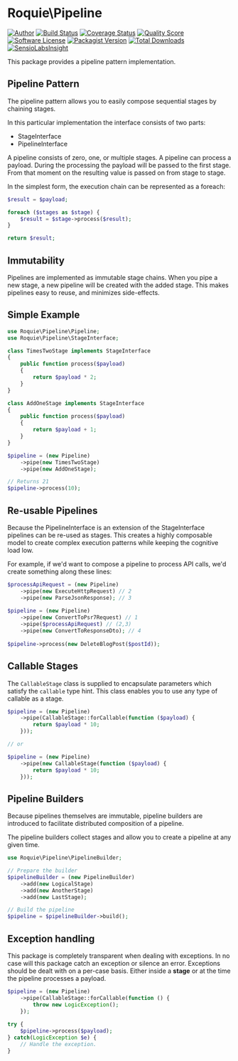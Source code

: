 # Roquie\Pipeline

[![Author](http://img.shields.io/badge/author-@frankdejonge-blue.svg?style=flat-square)](https://twitter.com/frankdejonge)
[![Build Status](https://img.shields.io/travis/thephpleague/pipeline/master.svg?style=flat-square)](https://travis-ci.org/thephpleague/pipeline)
[![Coverage Status](https://img.shields.io/scrutinizer/coverage/g/thephpleague/pipeline.svg?style=flat-square)](https://scrutinizer-ci.com/g/thephpleague/pipeline/code-structure)
[![Quality Score](https://img.shields.io/scrutinizer/g/thephpleague/pipeline.svg?style=flat-square)](https://scrutinizer-ci.com/g/thephpleague/pipeline)
[![Software License](https://img.shields.io/badge/license-MIT-brightgreen.svg?style=flat-square)](LICENSE)
[![Packagist Version](https://img.shields.io/packagist/v/league/pipeline.svg?style=flat-square)](https://packagist.org/packages/league/pipeline)
[![Total Downloads](https://img.shields.io/packagist/dt/league/pipeline.svg?style=flat-square)](https://packagist.org/packages/league/pipeline)
[![SensioLabsInsight](https://insight.sensiolabs.com/projects/44ebfc4c-0e97-4b47-925e-b17de7ddce4f/mini.png)](https://insight.sensiolabs.com/projects/44ebfc4c-0e97-4b47-925e-b17de7ddce4f)

This package provides a pipeline pattern implementation.

## Pipeline Pattern

The pipeline pattern allows you to easily compose sequential stages by
chaining stages.

In this particular implementation the interface consists of two parts:

* StageInterface
* PipelineInterface

A pipeline consists of zero, one, or multiple stages. A pipeline can process
a payload. During the processing the payload will be passed to the first stage.
From that moment on the resulting value is passed on from stage to stage.

In the simplest form, the execution chain can be represented as a foreach:

```php
$result = $payload;

foreach ($stages as $stage) {
    $result = $stage->process($result);
}

return $result;
```

## Immutability

Pipelines are implemented as immutable stage chains. When you pipe a new
stage, a new pipeline will be created with the added stage. This makes
pipelines easy to reuse, and minimizes side-effects.

## Simple Example

```php
use Roquie\Pipeline\Pipeline;
use Roquie\Pipeline\StageInterface;

class TimesTwoStage implements StageInterface
{
    public function process($payload)
    {
        return $payload * 2;
    }
}

class AddOneStage implements StageInterface
{
    public function process($payload)
    {
        return $payload + 1;
    }
}

$pipeline = (new Pipeline)
    ->pipe(new TimesTwoStage)
    ->pipe(new AddOneStage);

// Returns 21
$pipeline->process(10);
```

## Re-usable Pipelines

Because the PipelineInterface is an extension of the StageInterface
pipelines can be re-used as stages. This creates a highly composable model
to create complex execution patterns while keeping the cognitive load low.

For example, if we'd want to compose a pipeline to process API calls, we'd create
something along these lines:

```php
$processApiRequest = (new Pipeline)
    ->pipe(new ExecuteHttpRequest) // 2
    ->pipe(new ParseJsonResponse); // 3
    
$pipeline = (new Pipeline)
    ->pipe(new ConvertToPsr7Request) // 1
    ->pipe($processApiRequest) // (2,3)
    ->pipe(new ConvertToResponseDto); // 4 
    
$pipeline->process(new DeleteBlogPost($postId));
```

## Callable Stages

The `CallableStage` class is supplied to encapsulate parameters which satisfy
the `callable` type hint. This class enables you to use any type of callable as a
stage.

```php
$pipeline = (new Pipeline)
    ->pipe(CallableStage::forCallable(function ($payload) {
        return $payload * 10;
    }));

// or

$pipeline = (new Pipeline)
    ->pipe(new CallableStage(function ($payload) {
        return $payload * 10;
    }));
```

## Pipeline Builders

Because pipelines themselves are immutable, pipeline builders are introduced to
facilitate distributed composition of a pipeline.

The pipeline builders collect stages and allow you to create a pipeline at
any given time.

```php
use Roquie\Pipeline\PipelineBuilder;

// Prepare the builder
$pipelineBuilder = (new PipelineBuilder)
    ->add(new LogicalStage)
    ->add(new AnotherStage)
    ->add(new LastStage);

// Build the pipeline
$pipeline = $pipelineBuilder->build();
```

## Exception handling

This package is completely transparent when dealing with exceptions. In no case
will this package catch an exception or silence an error. Exceptions should be
dealt with on a per-case basis. Either inside a __stage__ or at the time the
pipeline processes a payload.

```php
$pipeline = (new Pipeline)
    ->pipe(CallableStage::forCallable(function () {
        throw new LogicException();
    });
    
try {
    $pipeline->process($payload);
} catch(LogicException $e) {
    // Handle the exception.
}
```
